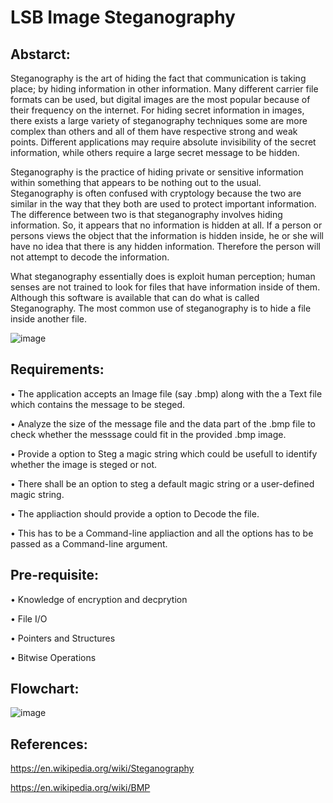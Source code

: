 # LSB Image Steganography

## Abstarct:

Steganography is the art of hiding the fact that communication is taking place; by hiding information in other information. Many different carrier file formats can be used, but digital images are the most popular because of their frequency on the internet. For hiding secret information in images, there exists a large variety of steganography techniques some are more complex than others and all of them have respective strong and weak points. Different applications may require absolute invisibility of the secret information, while others require a large secret message to be hidden.

Steganography is the practice of hiding private or sensitive information within something that appears to be nothing out to the usual. Steganography is often confused with cryptology because the two are similar in the way that they both are used to protect important information. The difference between two is that steganography involves hiding information. So, it appears that no information is hidden at all. If a person or persons views the object that the information is hidden inside, he or she will have no idea that there is any hidden information. Therefore the person will not attempt to decode the information.

What steganography essentially does is exploit human perception; human senses are not trained to look for files that have information inside of them. Although this software is available that can do what is called Steganography. The most common use of steganography is to hide a file inside another file.

![image](https://user-images.githubusercontent.com/108017134/195488590-f77dd7af-3861-4de2-b3dc-1e113d51e045.png)

## **Requirements:**

•	The application accepts an Image file (say .bmp) along with the a Text file which contains the message to be steged.

•	Analyze the size of the message file and the data part of the .bmp file to check whether the messsage could fit in the provided .bmp image.

•	Provide a option to Steg a magic string which could be usefull to identify whether the image is steged or not.

•	There shall be an option to steg a default magic string or a user-defined magic string.

•	The appliaction should provide a option to Decode the file.

•	This has to be a Command-line appliaction and all the options has to be passed as a Command-line argument.

## **Pre-requisite:**

•	Knowledge of encryption and decprytion

•	File I/O

•	Pointers and Structures

•	Bitwise Operations

## **Flowchart:**

![image](https://user-images.githubusercontent.com/108017134/195489029-55ce4c92-20e4-4321-9c1f-0b6c86274b8e.png)

## **References:**
https://en.wikipedia.org/wiki/Steganography

https://en.wikipedia.org/wiki/BMP
